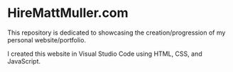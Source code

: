 # HireMattMuller.com
This repository is dedicated to showcasing the creation/progression of my personal website/portfolio.

I created this website in Visual Studio Code using HTML, CSS, and JavaScript.
